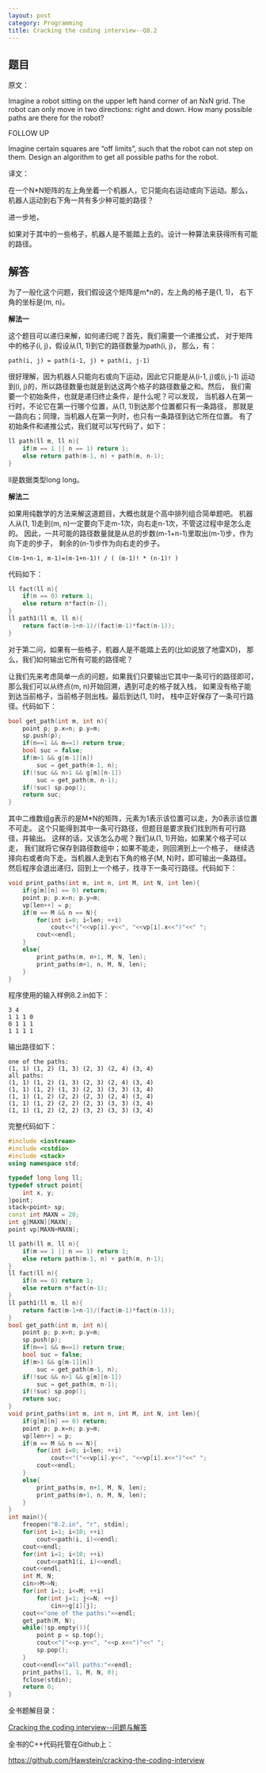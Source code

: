 ```yaml
---
layout: post
category: Programming
title: Cracking the coding interview--Q8.2
---
```


## 题目

原文：

Imagine a robot sitting on the upper left hand corner of an NxN grid. 
The robot can only move in two directions: right and down. How many 
possible paths are there for the robot?

FOLLOW UP

Imagine certain squares are “off limits”, such that the robot can not 
step on them. Design an algorithm to get all possible paths for the 
robot.

译文：

在一个N*N矩阵的左上角坐着一个机器人，它只能向右运动或向下运动。那么，
机器人运动到右下角一共有多少种可能的路径？

进一步地，

如果对于其中的一些格子，机器人是不能踏上去的。设计一种算法来获得所有可能的路径。

## 解答

为了一般化这个问题，我们假设这个矩阵是m*n的，左上角的格子是(1, 1)，
右下角的坐标是(m, n)。

**解法一**

这个题目可以递归来解，如何递归呢？首先，我们需要一个递推公式，
对于矩阵中的格子(i, j)，假设从(1, 1)到它的路径数量为path(i, j)，
那么，有：

	path(i, j) = path(i-1, j) + path(i, j-1)
	
很好理解，因为机器人只能向右或向下运动，因此它只能是从(i-1, j)或(i, j-1)
运动到(i, j)的，所以路径数量也就是到达这两个格子的路径数量之和。然后，
我们需要一个初始条件，也就是递归终止条件，是什么呢？可以发现，
当机器人在第一行时，不论它在第一行哪个位置，从(1, 1)到达那个位置都只有一条路径，
那就是一路向右；同理，当机器人在第一列时，也只有一条路径到达它所在位置。
有了初始条件和递推公式，我们就可以写代码了，如下：

```cpp
ll path(ll m, ll n){
    if(m == 1 || n == 1) return 1;
    else return path(m-1, n) + path(m, n-1);
}
```

ll是数据类型long long。

**解法二**

如果用纯数学的方法来解这道题目，大概也就是个高中排列组合简单题吧。
机器人从(1, 1)走到(m, n)一定要向下走m-1次，向右走n-1次，不管这过程中是怎么走的。
因此，一共可能的路径数量就是从总的步数(m-1+n-1)里取出(m-1)步，作为向下走的步子，
剩余的(n-1)步作为向右走的步子。

	C(m-1+n-1, m-1)=(m-1+n-1)! / ( (m-1)! * (n-1)! )

代码如下：

```cpp
ll fact(ll n){
    if(n == 0) return 1;
    else return n*fact(n-1);
}
ll path1(ll m, ll n){
    return fact(m-1+n-1)/(fact(m-1)*fact(n-1));
}
```

对于第二问，如果有一些格子，机器人是不能踏上去的(比如说放了地雷XD)，
那么，我们如何输出它所有可能的路径呢？

让我们先来考虑简单一点的问题，如果我们只要输出它其中一条可行的路径即可，
那么我们可以从终点(m, n)开始回溯，遇到可走的格子就入栈，
如果没有格子能到达当前格子，当前格子则出栈。最后到达(1, 1)时，
栈中正好保存了一条可行路径。代码如下：

```cpp
bool get_path(int m, int n){
    point p; p.x=n; p.y=m;
    sp.push(p);
    if(n==1 && m==1) return true;
    bool suc = false;
    if(m>1 && g[m-1][n])
        suc = get_path(m-1, n);
    if(!suc && n>1 && g[m][n-1])
        suc = get_path(m, n-1);
    if(!suc) sp.pop();
    return suc;
}
```

其中二维数组g表示的是M*N的矩阵，元素为1表示该位置可以走，为0表示该位置不可走。
这个只能得到其中一条可行路径，但题目是要求我们找到所有可行路径，并输出。
这样的话，又该怎么办呢？我们从(1, 1)开始，如果某个格子可以走，
我们就将它保存到路径数组中；如果不能走，则回溯到上一个格子，
继续选择向右或者向下走。当机器人走到右下角的格子(M, N)时，即可输出一条路径。
然后程序会退出递归，回到上一个格子，找寻下一条可行路径。代码如下：

```cpp
void print_paths(int m, int n, int M, int N, int len){
    if(g[m][n] == 0) return;
    point p; p.x=n; p.y=m;
    vp[len++] = p;
    if(m == M && n == N){
        for(int i=0; i<len; ++i)
            cout<<"("<<vp[i].y<<", "<<vp[i].x<<")"<<" ";
        cout<<endl;
    }
    else{
        print_paths(m, n+1, M, N, len);
        print_paths(m+1, n, M, N, len);
    }
}
```

程序使用的输入样例8.2.in如下：

	3 4
	1 1 1 0
	0 1 1 1
	1 1 1 1

输出路径如下：

	one of the paths:
	(1, 1) (1, 2) (1, 3) (2, 3) (2, 4) (3, 4) 
	all paths:
	(1, 1) (1, 2) (1, 3) (2, 3) (2, 4) (3, 4) 
	(1, 1) (1, 2) (1, 3) (2, 3) (3, 3) (3, 4) 
	(1, 1) (1, 2) (2, 2) (2, 3) (2, 4) (3, 4) 
	(1, 1) (1, 2) (2, 2) (2, 3) (3, 3) (3, 4) 
	(1, 1) (1, 2) (2, 2) (3, 2) (3, 3) (3, 4)

完整代码如下：

```cpp
#include <iostream>
#include <cstdio>
#include <stack>
using namespace std;

typedef long long ll;
typedef struct point{
    int x, y;
}point;
stack<point> sp;
const int MAXN = 20;
int g[MAXN][MAXN];
point vp[MAXN+MAXN];

ll path(ll m, ll n){
    if(m == 1 || n == 1) return 1;
    else return path(m-1, n) + path(m, n-1);
}
ll fact(ll n){
    if(n == 0) return 1;
    else return n*fact(n-1);
}
ll path1(ll m, ll n){
    return fact(m-1+n-1)/(fact(m-1)*fact(n-1));
}
bool get_path(int m, int n){
    point p; p.x=n; p.y=m;
    sp.push(p);
    if(n==1 && m==1) return true;
    bool suc = false;
    if(m>1 && g[m-1][n])
        suc = get_path(m-1, n);
    if(!suc && n>1 && g[m][n-1])
        suc = get_path(m, n-1);
    if(!suc) sp.pop();
    return suc;
}
void print_paths(int m, int n, int M, int N, int len){
    if(g[m][n] == 0) return;
    point p; p.x=n; p.y=m;
    vp[len++] = p;
    if(m == M && n == N){
        for(int i=0; i<len; ++i)
            cout<<"("<<vp[i].y<<", "<<vp[i].x<<")"<<" ";
        cout<<endl;
    }
    else{
        print_paths(m, n+1, M, N, len);
        print_paths(m+1, n, M, N, len);
    }
}
int main(){
    freopen("8.2.in", "r", stdin);
    for(int i=1; i<10; ++i)
        cout<<path(i, i)<<endl;
    cout<<endl;
    for(int i=1; i<10; ++i)
        cout<<path1(i, i)<<endl;
    cout<<endl;
    int M, N;
    cin>>M>>N;
    for(int i=1; i<=M; ++i)
        for(int j=1; j<=N; ++j)
            cin>>g[i][j];
    cout<<"one of the paths:"<<endl;        
    get_path(M, N);
    while(!sp.empty()){
        point p = sp.top();
        cout<<"("<<p.y<<", "<<p.x<<")"<<" ";
        sp.pop();
    }
    cout<<endl<<"all paths:"<<endl;
    print_paths(1, 1, M, N, 0);
    fclose(stdin);
    return 0;
}
```

全书题解目录：

[Cracking the coding interview--问题与解答](/posts/ctci-solutions-contents.html)

全书的C++代码托管在Github上：

<https://github.com/Hawstein/cracking-the-coding-interview>

